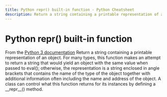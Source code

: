 ```yaml
---
title: Python repr() built-in function - Python Cheatsheet
description: Return a string containing a printable representation of an object. For many types, this function makes an attempt to return a string that would yield an object with the same value when passed to eval(); otherwise, the representation is a string enclosed in angle brackets that contains the name of the type of the object together with additional information often including the name and address of the object. A class can control what this function returns for its instances by defining a __repr__() method.
---
```


# Python repr() built-in function

<base-disclaimer>
  <base-disclaimer-title>
    From the <a target="_blank" href="https://docs.python.org/3/library/functions.html#repr">Python 3 documentation</a>
  </base-disclaimer-title>
  <base-disclaimer-content>
   Return a string containing a printable representation of an object. For many types, this function makes an attempt to return a string that would yield an object with the same value when passed to eval(); otherwise, the representation is a string enclosed in angle brackets that contains the name of the type of the object together with additional information often including the name and address of the object. A class can control what this function returns for its instances by defining a __repr__() method.
  </base-disclaimer-content>
</base-disclaimer>

<!-- remove this tag to start editing this page -->
<empty-section />
<!-- remove this tag to start editing this page -->
